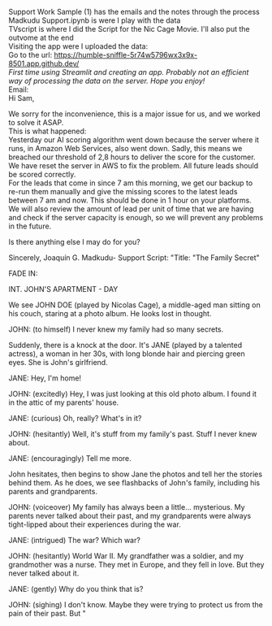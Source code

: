 Support Work Sample (1) has the emails and the notes through the process
Madkudu Support.ipynb is were I play with the data  
TVscript is where I did the Script for the Nic Cage Movie. I'll also put the outvome at the end  
Visiting the app were I uploaded the data:  
  Go to the url: https://humble-sniffle-5r74w5796wx3x9x-8501.app.github.dev/  
  *First time using Streamlit and creating an app. Probably not an efficient way of processing the data on the server. Hope you enjoy!*  
Email:   
Hi Sam,   
  
We sorry for the inconvenience, this is a major issue for us, and we worked to solve it ASAP.  
This is what happened:  
Yesterday our AI scoring algorithm went down because the server where it runs, in Amazon Web Services, also went down. Sadly, this means we breached our threshold of 2,8 hours to deliver the score for the customer.   
We have reset the server in AWS to fix the problem. All future leads should be scored correctly.   
For the leads that come in since 7 am this morning, we get our backup to re-run them manually and give the missing scores to the latest leads between 7 am and now. This should be done in 1 hour on your platforms.   
We will also review the amount of lead per unit of time that we are having and check if the server capacity is enough, so we will prevent any problems in the future.  
   
Is there anything else I may do for you?   
  
Sincerely, 
Joaquín G. 
Madkudu- Support
Script: 
"Title: "The Family Secret"

FADE IN:

INT. JOHN'S APARTMENT - DAY

We see JOHN DOE (played by Nicolas Cage), a middle-aged man sitting on his couch, staring at a photo album. He looks lost in thought.

JOHN: (to himself) I never knew my family had so many secrets.

Suddenly, there is a knock at the door. It's JANE (played by a talented actress), a woman in her 30s, with long blonde hair and piercing green eyes. She is John's girlfriend.

JANE: Hey, I'm home!

JOHN: (excitedly) Hey, I was just looking at this old photo album. I found it in the attic of my parents' house.

JANE: (curious) Oh, really? What's in it?

JOHN: (hesitantly) Well, it's stuff from my family's past. Stuff I never knew about.

JANE: (encouragingly) Tell me more.

John hesitates, then begins to show Jane the photos and tell her the stories behind them. As he does, we see flashbacks of John's family, including his parents and grandparents.

JOHN: (voiceover) My family has always been a little... mysterious. My parents never talked about their past, and my grandparents were always tight-lipped about their experiences during the war.

JANE: (intrigued) The war? Which war?

JOHN: (hesitantly) World War II. My grandfather was a soldier, and my grandmother was a nurse. They met in Europe, and they fell in love. But they never talked about it.

JANE: (gently) Why do you think that is?

JOHN: (sighing) I don't know. Maybe they were trying to protect us from the pain of their past. But
"
